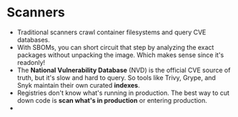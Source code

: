 # Scanners

- Traditional scanners crawl container filesystems and query CVE databases.
- With SBOMs, you can short circuit that step by analyzing the exact packages without unpacking the image. Which makes sense since it's readonly!
- The **National Vulnerability Database** (NVD) is the official CVE source of truth, but it's slow and hard to query. So tools like Trivy, Grype, and Snyk maintain their own curated **indexes**.
- Registries don't know what's running in production. The best way to cut down code is **scan what's in production** or entering production.
- 